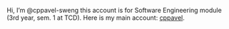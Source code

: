 Hi, I’m @cppavel-sweng this account is for Software Engineering module (3rd year, sem. 1 at TCD). Here is my main account: [cppavel](https://github.com/cppavel).
